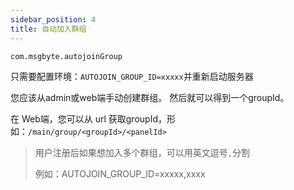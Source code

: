 ```yaml
---
sidebar_position: 4
title: 自动加入群组
---
```


`com.msgbyte.autojoinGroup`

只需要配置环境：`AUTOJOIN_GROUP_ID=xxxxx`并重新启动服务器

您应该从admin或web端手动创建群组。 然后就可以得到一个groupId。

在 Web端，您可以从 url 获取groupId，形如：`/main/group/<groupId>/<panelId>`

> 用户注册后如果想加入多个群组，可以用英文逗号`,`分割
>
> 例如：AUTOJOIN_GROUP_ID=xxxxx,xxxx
